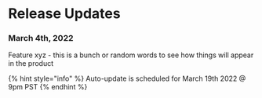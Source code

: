 # Release Updates

### March 4th, 2022

Feature xyz  - this is a bunch or random words to see how things will appear in the product



{% hint style="info" %}
Auto-update is scheduled for March 19th 2022 @ 9pm PST
{% endhint %}

